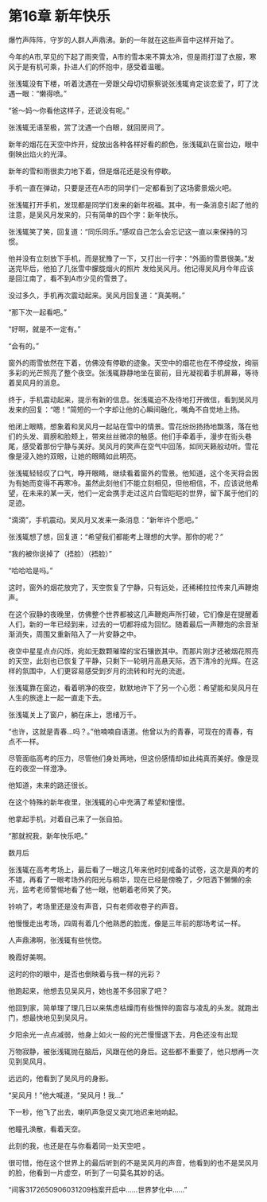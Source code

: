 ﻿# 第16章 新年快乐

爆竹声阵阵，守岁的人群人声鼎沸。新的一年就在这些声音中这样开始了。

今年的A市,罕见的下起了雨夹雪，A市的雪本来不算太冷，但是雨打湿了衣服，寒风于是有机可乘，扑进人们的怀抱中，感受着温暖。

张浅辄没有下楼，听着沈遇在一旁跟父母切切察察说张浅辄肯定谈恋爱了，盯了沈遇一眼：“懒得喷。”

“爸～妈～你看他这样子，还说没有呢。”

张浅辄无语至极，赏了沈遇一个白眼，就回房间了。

新年的烟花在天空中炸开，绽放出各种各样好看的颜色，张浅辄趴在窗台边，眼中倒映出焰火的光泽。

新年的雪和雨很卖力地下着，但是烟花还是没有停歇。

手机一直在弹动，只要是还在A市的同学们一定都看到了这场雾景烟火吧。

张浅辄打开手机，发现都是同学们发来的新年祝福。其中，有一条消息引起了他的注意，是吴风月发来的，只有简单的四个字：新年快乐。

张浅辄笑了笑，回复道：“同乐同乐。”感叹自己怎么会忘记这一直以来保持的习惯。

他并没有立刻放下手机，而是犹豫了一下，又打出一行字：“外面的雪景很美。”发送完毕后，他拍了几张雪中朦胧烟火的照片 发给吴风月。他记得吴风月今年应该是回江南了，看不到A市少见的雪景了。

没过多久，手机再次震动起来。吴风月回复道：“真美啊。”

“那下次一起看吧。”

“好啊，就是不一定有。”

“会有的。”

窗外的雨雪依然在下着，仿佛没有停歇的迹象。天空中的烟花也在不停绽放，绚丽多彩的光芒照亮了整个夜空。张浅辄静静地坐在窗前，目光凝视着手机屏幕，等待着吴风月的消息。

终于，手机震动起来，提示有新的信息。张浅辄迫不及待地打开微信，看到吴风月发来的回复：“嗯！”简短的一个字却让他的心瞬间融化，嘴角不自觉地上扬。

他闭上眼睛，想象着和吴风月一起站在雪中的情景。雪花纷纷扬扬地飘落，落在他们的头发、肩膀和脸颊上，带来丝丝微凉的触感。他们手牵着手，漫步在街头巷尾，感受着那份宁静与美好。吴风月的笑声在空气中回荡，如同天籁般动听。雪花像是浸入她的双眼，让她的眼睛如此明亮。

张浅辄轻轻叹了口气，睁开眼睛，继续看着窗外的雪景。他知道，这个冬天将会因为有她而变得不再寒冷。虽然此刻他们不能立刻相见，但他相信，不，应该说他希望，在未来的某一天，他们一定会携手走过这片白雪皑皑的世界，留下属于他们的足迹。

“滴滴”，手机震动。吴风月又发来一条消息：“新年许个愿吧。”

张浅辄想了想，回复道：“希望我们都能考上理想的大学。那你的呢？”

“我的被你说掉了（捂脸）（捂脸）”

“哈哈哈是吗。”

这时，窗外的烟花放完了，天空恢复了宁静，只有远处，还稀稀拉拉传来几声鞭炮声。

在这个寂静的夜晚里，仿佛整个世界都被这几声鞭炮声所打破，它们像是在提醒着人们，新的一年已经到来，过去的一切都将成为回忆。随着最后一声鞭炮的余音渐渐消失，周围又重新陷入了一片安静之中。

夜空中星星点点闪烁，宛如无数颗璀璨的宝石镶嵌其中。而那片刚才还被烟花照亮的天空，此刻也已恢复了平静，只剩下一轮明月高悬天际，洒下清冷的光辉。在这样的氛围中，人们更容易感受到岁月的流转和时光的流逝。

张浅辄靠在窗边，看着明净的夜空，默默地许下了另一个心愿：希望能和吴风月在人生的旅途上一起一直走下去。

张浅辄关上了窗户，躺在床上，思绪万千。

“也许，这就是青春…吗？。”他喃喃自语道。他曾以为的青春，可现在的青春，有点不一样。

尽管面临高考的压力，尽管他们身处两地，但这份感情却如此纯真而美好。像是现在的夜空一样澄净。

他知道，未来的路还很长。

在这个特殊的新年夜里，张浅辄的心中充满了希望和憧憬。

他拿起手机，对着自己来了一张自拍。

“那就祝我，新年快乐吧。”

数月后

张浅辄在高考考场上，最后看了一眼这几年来他时刻戒备的试卷，这次是真的考的不错，再看了一眼考场外的阳光与桐华，现在已经是傍晚了，夕阳洒下懒懒的余光，监考老师警惕地看了他一眼，他朝着老师笑了笑。

铃响了，考场里还是没有声音，只有老师收卷子的声音。

他慢慢走出考场，四周有着几个他熟悉的脸庞，像是三年前的那场考试一样。

人声鼎沸啊，张浅辄有些恍惚。

晚霞好美啊。

这时的你的眼中，是否也倒映着与我一样的光彩？

他跑起来，他想去见吴风月，她也差不多回家了吧？

他回到家，简单理了理几日以来焦虑枯燥而有些憔悴的面容与凌乱的头发。就跑出门，想最快地见到吴风月。

夕阳余光一点点减弱，他身上如火一般的光芒慢慢退下去，月色还没有出现

万物寂静，被张浅辄抛在脑后，风跟在他的身后。这些都不重要了，他只想再一次见到吴风月。

远远的，他看到了吴风月的身影。

“吴风月！”他大喊道，“吴风月！我…”

下一秒，他飞了出去，喇叭声急促又突兀地迟来地响起。

他瞳孔涣散，看着天空。

此刻的我，也还是在与你看着同一处天空吧 。

很可惜，他在这个世界上的最后听到的不是吴风月的声音，他看到的也不是吴风月的脸，他看到一片虚空，听到了一句莫名其妙的话。

“间客3172650906031209档案开启中……世界梦化中……”

